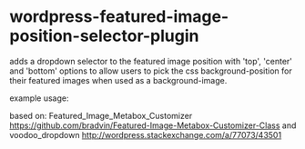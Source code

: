 # wordpress-featured-image-position-selector-plugin
adds a dropdown selector to the featured image position with 'top', 'center' and 'bottom' options to allow users to pick the css background-position for their featured images when used as a background-image.

example usage:   
<div style="background-image: url(<?php the_featured_image_url(); ?>); background-position: center <?php the_featured_image_position(); ?>;">
  <?php the_title(); ?>
</div>

based on: 
Featured_Image_Metabox_Customizer https://github.com/bradvin/Featured-Image-Metabox-Customizer-Class and 
voodoo_dropdown http://wordpress.stackexchange.com/a/77073/43501
